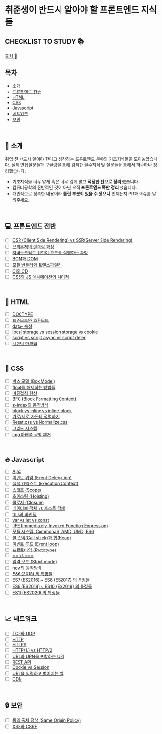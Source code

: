 # 취준생이 반드시 알아야 할 프론트엔드 지식들
## CHECKLIST TO STUDY 📚

[출처 🔗](https://github.com/baeharam/Must-Know-About-Frontend.git)

## 목차

* [소개](#tada-소개)
* [프론트엔드 전반](#computer-프론트엔드-전반)
* [HTML](#page_with_curl-html)
* [CSS](#lipstick-css)
* [Javascript](#fire-javascript)
* [네트워크](#chart_with_upwards_trend-네트워크)
* [보안](#lock-보안)

<br>

## :tada: 소개

취업 전 반드시 알아야 한다고 생각하는 프론트엔드 분야의 기초지식들을 모아놓았습니다. 실제 면접질문들과 구글링을 통해 검색한 필수지식 및 질문들을 통해서 하나하나 정리했습니다.

* 기초지식을 너무 얕게 혹은 너무 깊게 말고 **적당한 선으로 정리** 했습니다.
* 컴퓨터공학의 전반적인 것이 아닌 오직 **프론트엔드 쪽만 정리** 했습니다.
* 개인적으로 정리한 내용이라 **틀린 부분이 있을 수 있으니** 언제든지 PR과 이슈를 날려주세요.

<br>

## :computer: 프론트엔드 전반

- [ ] [CSR (Client Side Rendering) vs SSR(Server Side Rendering)](https://github.com/baeharam/Must-Know-About-Frontend/blob/master/Notes/frontend/csr-ssr.md)
- [ ] [브라우저의 렌더링 과정](https://github.com/baeharam/Must-Know-About-Frontend/blob/master/Notes/frontend/browser-rendering.md)
- [ ] [자바스크립트 엔진이 코드를 실행하는 과정](https://github.com/baeharam/Must-Know-About-Frontend/blob/master/Notes/frontend/engine.md)
- [ ] [BOM과 DOM](https://github.com/baeharam/Must-Know-About-Frontend/blob/master/Notes/frontend/bom-dom.md)
- [ ] [모듈 번들러와 트랜스파일러](https://github.com/baeharam/Must-Know-About-Frontend/blob/master/Notes/frontend/bundler-transpiler.md)
- [ ] [CI와 CD](https://github.com/baeharam/Must-Know-About-Frontend/blob/master/Notes/frontend/ci-cd.md)
- [ ] [CSS와 JS 애니메이션의 차이점](https://github.com/baeharam/Must-Know-About-Frontend/blob/master/Notes/frontend/css-js-animation.md)

<br>

## :page_with_curl: HTML

- [ ] [DOCTYPE](https://github.com/baeharam/Must-Know-About-Frontend/blob/master/Notes/html/doctype.md)
- [ ] [표준모드와 호환모드](https://github.com/baeharam/Must-Know-About-Frontend/blob/master/Notes/html/standard-quirks.md)
- [ ] [data- 속성](https://github.com/baeharam/Must-Know-About-Frontend/blob/master/Notes/html/data.md)
- [ ] [local storage vs session storage vs cookie](https://github.com/baeharam/Must-Know-About-Frontend/blob/master/Notes/html/web-storage-api.md)
- [ ] [script vs script async vs script defer](https://github.com/baeharam/Must-Know-About-Frontend/blob/master/Notes/html/script-tag-type.md)
- [ ] [시맨틱 마크업](https://github.com/baeharam/Must-Know-About-Frontend/blob/master/Notes/html/semantic.md)

<br>

## :lipstick: CSS

- [ ] [박스 모델 (Box Model)](https://github.com/baeharam/Must-Know-About-Frontend/blob/master/Notes/css/box-model.md)
- [ ] [float를 해제하는 방법들](https://github.com/baeharam/Must-Know-About-Frontend/blob/master/Notes/css/float-clear.md)
- [ ] [마진겹침 현상](https://github.com/baeharam/Must-Know-About-Frontend/blob/master/Notes/css/margin-collapsing.md)
- [ ] [BFC (Block Formatting Context)](https://github.com/baeharam/Must-Know-About-Frontend/blob/master/Notes/css/bfc.md)
- [ ] [z-index의 동작방식](https://github.com/baeharam/Must-Know-About-Frontend/blob/master/Notes/css/z-index.md)
- [ ] [block vs inline vs inline-block](https://github.com/baeharam/Must-Know-About-Frontend/blob/master/Notes/css/block-inline-inline-block.md)
- [ ] [가로/세로 가운데 정렬하기](https://github.com/baeharam/Must-Know-About-Frontend/blob/master/Notes/css/center.md)
- [ ] [Reset.css vs Normalize.css](https://github.com/baeharam/Must-Know-About-Frontend/blob/master/Notes/css/reset-normalize.md)
- [ ] [그리드 시스템](https://github.com/baeharam/Must-Know-About-Frontend/blob/master/Notes/css/grid.md)
- [ ] [img 아래쪽 공백 제거](https://github.com/baeharam/Must-Know-About-Frontend/blob/master/Notes/css/img-space.md)

<br>

## :fire: Javascript

- [ ] [Ajax](https://github.com/baeharam/Must-Know-About-Frontend/blob/master/Notes/javascript/ajax.md)
- [ ] [이벤트 위임 (Event Delegation)](https://github.com/baeharam/Must-Know-About-Frontend/blob/master/Notes/javascript/event-delegation.md)
- [ ] [실행 컨텍스트 (Execution Context)](https://github.com/baeharam/Must-Know-About-Frontend/blob/master/Notes/javascript/execution-context.md)
- [ ] [스코프 (Scope)](https://github.com/baeharam/Must-Know-About-Frontend/blob/master/Notes/javascript/scope.md)
- [ ] [호이스팅 (Hoisting)](https://github.com/baeharam/Must-Know-About-Frontend/blob/master/Notes/javascript/hoisting.md)
- [ ] [클로저 (Closure)](https://github.com/baeharam/Must-Know-About-Frontend/blob/master/Notes/javascript/closure.md)
- [ ] [네이티브 객체 vs 호스트 객체](https://github.com/baeharam/Must-Know-About-Frontend/blob/master/Notes/javascript/native-host.md)
- [ ] [this의 바인딩](https://github.com/baeharam/Must-Know-About-Frontend/blob/master/Notes/javascript/this.md)
- [ ] [var vs let vs const](https://github.com/baeharam/Must-Know-About-Frontend/blob/master/Notes/javascript/var-let-const.md)
- [ ] [IIFE (Immediately-Invoked Function Expression)](https://github.com/baeharam/Must-Know-About-Frontend/blob/master/Notes/javascript/iife.md)
- [ ] [모듈 시스템: CommonJS, AMD, UMD, ES6](https://github.com/baeharam/Must-Know-About-Frontend/blob/master/Notes/javascript/module.md)
- [ ] [콜 스택(Call stack)과 힙(Heap)](https://github.com/baeharam/Must-Know-About-Frontend/blob/master/Notes/javascript/stack-heap.md)
- [ ] [이벤트 루프 (Event loop)](https://github.com/baeharam/Must-Know-About-Frontend/blob/master/Notes/javascript/event-loop.md)
- [ ] [프로토타입 (Prototype)](https://github.com/baeharam/Must-Know-About-Frontend/blob/master/Notes/javascript/prototype.md)
- [ ] [== vs ===](https://github.com/baeharam/Must-Know-About-Frontend/blob/master/Notes/javascript/identity-equal.md)
- [ ] [엄격 모드 (Strict mode)](https://github.com/baeharam/Must-Know-About-Frontend/blob/master/Notes/javascript/strict-mode.md)
- [ ] [new의 동작방식](https://github.com/baeharam/Must-Know-About-Frontend/blob/master/Notes/javascript/new.md)
- [ ] [ES6 (2015) 의 특징들](https://github.com/baeharam/Must-Know-About-Frontend/blob/master/Notes/javascript/es6.md)
- [ ] [ES7 (ES2016) ~ ES8 (ES2017) 의 특징들](https://github.com/baeharam/Must-Know-About-Frontend/blob/master/Notes/javascript/es7-es8.md)
- [ ] [ES9 (ES2018) ~ ES10 (ES2019) 의 특징들](https://github.com/baeharam/Must-Know-About-Frontend/blob/master/Notes/javascript/es9-es10.md)
- [ ] [ES11 (ES2020) 의 특징들](https://github.com/baeharam/Must-Know-About-Frontend/blob/master/Notes/javascript/es11.md)

<br>

## :chart_with_upwards_trend: 네트워크

- [ ] [TCP와 UDP](https://github.com/baeharam/Must-Know-About-Frontend/blob/master/Notes/network/tcp-udp.md)
- [ ] [HTTP](https://github.com/baeharam/Must-Know-About-Frontend/blob/master/Notes/network/http.md)
- [ ] [HTTPS](https://github.com/baeharam/Must-Know-About-Frontend/blob/master/Notes/network/https.md)
- [ ] [HTTP/1.1 vs HTTP/2](https://github.com/baeharam/Must-Know-About-Frontend/blob/master/Notes/network/http1.1-2.md)
- [ ] [URL과 URN을 포함하는 URI](https://github.com/baeharam/Must-Know-About-Frontend/blob/master/Notes/network/uri.md)
- [ ] [REST API](https://github.com/baeharam/Must-Know-About-Frontend/blob/master/Notes/network/rest-api.md)
- [ ] [Cookie vs Session](https://github.com/baeharam/Must-Know-About-Frontend/blob/master/Notes/network/cookie-session.md)
- [ ] [URL을 입력하고 벌어지는 일](https://github.com/baeharam/Must-Know-About-Frontend/blob/master/Notes/network/type-url-process.md)
- [ ] [CDN](https://github.com/baeharam/Must-Know-About-Frontend/blob/master/Notes/network/cdn.md)

<br>

## :lock: 보안

- [ ] [동일 출처 정책 (Same Origin Policy)](https://github.com/baeharam/Must-Know-About-Frontend/blob/master/Notes/security/sop.md)
- [ ] [XSS와 CSRF](https://github.com/baeharam/Must-Know-About-Frontend/blob/master/Notes/security/xss-csrf.md)
